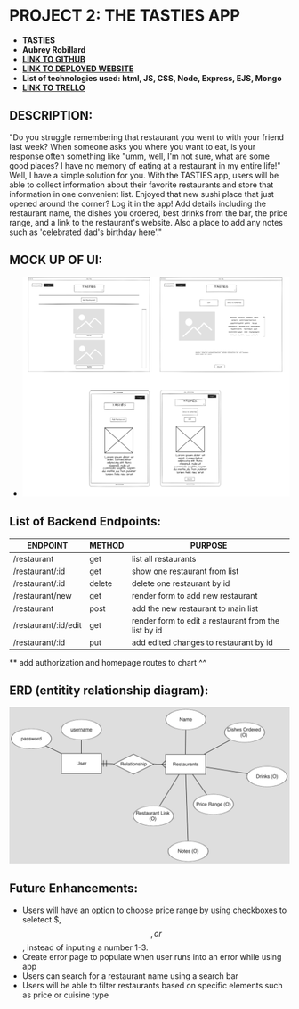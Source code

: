 # PROJECT 2: THE TASTIES APP


- **TASTIES**
- **Aubrey Robillard**
- [**LINK TO GITHUB**](https://github.com/aubreyrobillard/unit2project.git)
- [**LINK TO DEPLOYED WEBSITE**](https://aubreyunit2project.onrender.com/)
- **List of technologies used: html, JS, CSS, Node, Express, EJS, Mongo**
- [**LINK TO TRELLO**](https://trello.com/b/ERG24GYN/unit2project)


## DESCRIPTION:
"Do you struggle remembering that restaurant you went to with your friend last week? When someone asks you where you want to eat, is your response often something like "umm, well, I'm not sure, what are some good places? I have no memory of eating at a restaurant in my entire life!" Well, I have a simple solution for you. With the TASTIES app, users will be able to collect information about their favorite restaurants and store that information in one convenient list. Enjoyed that new sushi place that just opened around the corner? Log it in the app! Add details including the restaurant name, the dishes you ordered, best drinks from the bar, the price range, and a link to the restaurant's website. Also a place to add any notes such as 'celebrated dad's birthday here'."

## MOCK UP OF UI:

- ![desktop view](/images/project%202%20wireframe.png)


## List of Backend Endpoints:

| ENDPOINT | METHOD | PURPOSE |
|----------|--------|---------|
| /restaurant     | get    | list all restaurants |
| /restaurant/:id | get    | show one restaurant from list |
| /restaurant/:id | delete | delete one restaurant by id|
| /restaurant/new | get    | render form to add new restaurant |
| /restaurant     | post   | add the new restaurant to main list |
| /restaurant/:id/edit | get | render form to edit a restaurant from the list by id |
| /restaurant/:id | put    | add edited changes to restaurant by id |

** add authorization and homepage routes to chart ^^

## ERD (entitity relationship diagram):

![picture of ERD](/images/ER%20Diagram.png)

## Future Enhancements:
- Users will have an option to choose price range by using checkboxes to seletect $, $$, or $$, instead of inputing a number 1-3.
- Create error page to populate when user runs into an error while using app
- Users can search for a restaurant name using a search bar
- Users will be able to filter restaurants based on specific elements such as price or cuisine type